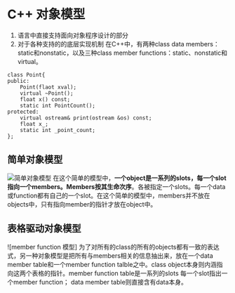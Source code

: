 # C++ 对象模型
1. 语言中直接支持面向对象程序设计的部分
2. 对于各种支持的的底层实现机制
在C++中，有两种class data members：static和nonstatic，以及三种class member functions：static、nonstatic和virtual。
```
class Point{
public:
    Point(flaot xval);
    virtual ~Point();
    float x() const;
    static int PointCount();
protected:
    virtual ostream& print(ostream &os) const;
    float x_;
    static int _point_count;
};
```

## 简单对象模型
![简单对象模型](https://raw.githubusercontent.com/jckmilk/C-object-model/master/%E7%AE%80%E5%8D%95%E6%A8%A1%E5%9E%8B.jpg)
在这个简单的模型中，**一个object是一系列的slots，每一个slot指向一个members。Members按其生命次序**。各被指定一个slots。每一个data或function都有自己的一个slot。在这个简单的模型中，members并不放在objects中，只有指向member的指针才放在object中。
## 表格驱动对象模型
![member function 模型]
为了对所有的class的所有的objects都有一致的表达式，另一种对象模型是把所有与members相关的信息抽出来，放在一个data member table和一个member function talble之中。class object本身则内涵指向这两个表格的指针。member function table是一系列的slots 每一个slot指出一个member function；
data member table则直接含有data本身。
